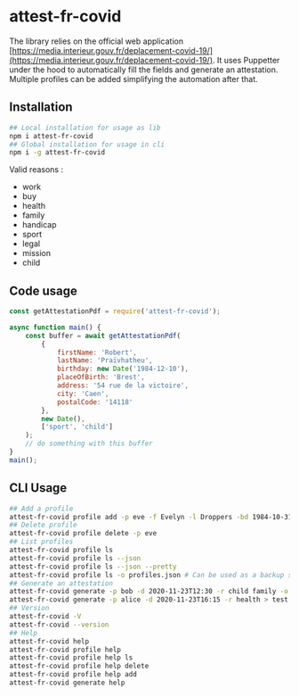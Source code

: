 # attest-fr-covid

The library relies on the official web application [https://media.interieur.gouv.fr/deplacement-covid-19/](https://media.interieur.gouv.fr/deplacement-covid-19/). It uses Puppetter under the hood to automatically fill the fields and generate an attestation. Multiple profiles can be added simplifying the automation after that.

## Installation

```bash
## Local installation for usage as lib
npm i attest-fr-covid
## Global installation for usage in cli
npm i -g attest-fr-covid
```

Valid reasons :

- work
- buy
- health
- family
- handicap
- sport
- legal
- mission
- child

## Code usage

```js
const getAttestationPdf = require('attest-fr-covid');

async function main() {
    const buffer = await getAttestationPdf(
        {
            firstName: 'Robert',
            lastName: 'Praïvhatheu',
            birthday: new Date('1984-12-10'),
            placeOfBirth: 'Brest',
            address: '54 rue de la victoire',
            city: 'Caen',
            postalCode: '14118'
        },
        new Date(),
        ['sport', 'child']
    );
    // do something with this buffer
}
main();
```

## CLI Usage

```bash
## Add a profile
attest-fr-covid profile add -p eve -f Evelyn -l Droppers -bd 1984-10-31 -bp Paris -a '13 rue de la chance' -pc 35004 -t Rennes
## Delete profile
attest-fr-covid profile delete -p eve
## List profiles
attest-fr-covid profile ls
attest-fr-covid profile ls --json
attest-fr-covid profile ls --json --pretty
attest-fr-covid profile ls -o profiles.json # Can be used as a backup solution
## Generate an attestation
attest-fr-covid generate -p bob -d 2020-11-23T12:30 -r child family -o test.pdf # Multiple reasons can be separated by a space
attest-fr-covid generate -p alice -d 2020-11-23T16:15 -r health > test.pdf
## Version
attest-fr-covid -V
attest-fr-covid --version
## Help
attest-fr-covid help
attest-fr-covid profile help
attest-fr-covid profile help ls
attest-fr-covid profile help delete
attest-fr-covid profile help add
attest-fr-covid generate help
```